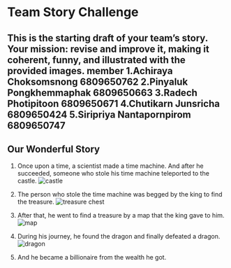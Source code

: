 # Team Story Challenge

This is the starting draft of your team’s story.  
Your mission: **revise and improve it**, making it coherent, funny, and illustrated with the provided images.
member
1.Achiraya Choksomsnong 6809650762
2.Pinyaluk Pongkhemmaphak 6809650663
3.Radech Photipitoon 6809650671
4.Chutikarn Junsricha 6809650424
5.Siripriya Nantapornpirom 6809650747
---

## Our Wonderful Story

1. Once upon a time, a scientist made a time machine. And after he succeeded, someone who stole his time machine teleported to the castle.
   ![castle](img/castle.png)

2. The person who stole the time machine was begged by the king to find the treasure.
   ![treasure chest](img/treasure_large.png)
  
3. After that, he went to find a treasure by a map that the king gave to him.
   ![map](img/map.png)

4. During his journey, he found the dragon and finally defeated a dragon.
   ![dragon](img/dragon.png)

5. And he became a billionaire from the wealth he got.  

